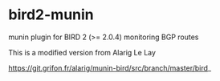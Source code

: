 # bird2-munin
munin plugin for BIRD 2 (>= 2.0.4) monitoring BGP routes 

This is a modified version from Alarig Le Lay

https://git.grifon.fr/alarig/munin-bird/src/branch/master/bird_
